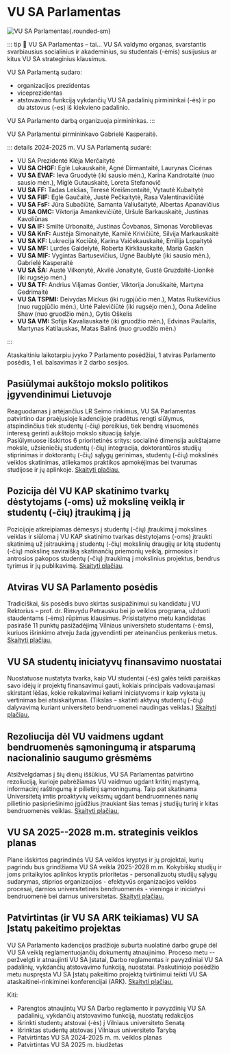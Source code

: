 # VU SA Parlamentas

![VU SA Parlamentas](/img/dariniai/Parlamentas.jpg){.rounded-sm}

::: tip 📖 VU SA Parlamentas – tai...
VU SA valdymo organas, svarstantis svarbiausius
socialinius ir akademinius, su studentais (-ėmis) susijusius ar kitus VU
SA strateginius klausimus.

VU SA Parlamentą sudaro:

- organizacijos prezidentas
- viceprezidentas
- atstovavimo funkciją vykdančių VU SA
padalinių pirmininkai (-ės) ir po du atstovus (-es) iš kiekvieno
padalinio.

VU SA Parlamento darbą organizuoja pirmininkas.
:::

VU SA Parlamentui pirmininkavo Gabrielė Kasperaitė.

::: details 2024-2025 m. VU SA Parlamentą sudarė:

- VU SA Prezidentė Klėja Merčaitytė
- **VU SA CHGF:** Eglė Lukauskaitė, Agnė Dirmantaitė, Laurynas Cicėnas
- **VU SA EVAF:** Ieva Gruodytė (iki sausio mėn.), Karina Kandrotaitė (nuo sausio mėn.), Miglė Gutauskaitė, Loreta Stefanovič
- **VU SA FF:** Tadas Lekšas, Teresė Kreišmontaitė, Vytautė Kubaitytė
- **VU SA FilF:** Eglė Gaučaitė, Justė Pečkaitytė, Rasa Valentinavičiūtė
- **VU SA FsF:** Jūra Subačiūtė, Samanta Valiušaitytė, Albertas Apanavičius
- **VU SA GMC:** Viktorija Amankevičiūtė, Uršulė Barkauskaitė, Justinas Kavoliūnas
- **VU SA IF:** Smiltė Urbonaitė, Justinas Čovbanas, Simonas Voroblievas
- **VU SA KnF:** Austėja Simonaitytė, Kamilė Krivičiūtė, Silvija Markauskaitė
- **VU SA KF:** Lukrecija Kociūtė, Karina Vaičekauskaitė, Emilija Lopaitytė
- **VU SA MF:** Lurdes Gaidelytė, Roberta Kirkliauskaitė, Maria Gaskin
- **VU SA MIF:** Vygintas Bartusevičius, Ugnė Baublytė (iki sausio mėn.), Gabrielė Kasperaitė
- **VU SA ŠA:** Austė Vilkonytė, Akvilė Jonaitytė, Gustė Gruzdaitė-Lionikė (iki rugsėjo mėn.)
- **VU SA TF:** Andrius Viljamas Gontier, Viktorija Jonuškaitė, Martyna Gedrimaitė
- **VU SA TSPMI:** Deivydas Mickus (iki rugpjūčio mėn.), Matas Ruškevičius (nuo rugpjūčio mėn.), Urtė Palevičiūtė (iki rugsėjo mėn.), Oona Adeline Shaw (nuo gruodžio mėn.), Gytis Oškelis
- **VU SA VM:** Sofija Kavaliauskaitė (iki gruodžio mėn.), Edvinas Paulaitis, Martynas Katilauskas, Matas Balinš (nuo gruodžio mėn.)

:::

Ataskaitiniu laikotarpiu įvyko 7 Parlamento posėdžiai, 1 atviras
Parlamento posėdis, 1 el. balsavimas ir 2 darbo sesijos.

## Pasiūlymai aukštojo mokslo politikos įgyvendinimui Lietuvoje

Reaguodamas į artėjančius LR Seimo rinkimus, VU SA Parlamentas
patvirtino dar praėjusioje kadencijoje pradėtus rengti siūlymus,
atspindinčius tiek studentų (-čių) poreikius, tiek bendrą visuomenės
interesą gerinti aukštojo mokslo situaciją šalyje.\
Pasiūlymuose išskirtos 6 prioritetinės sritys: socialinė dimensija
aukštajame moksle, užsieniečių studentų (-čių) integracija,
doktorantūros studijų stiprinimas ir doktorantų (-čių) sąlygų gerinimas,
studentų (-čių) mokslinės veiklos skatinimas, atliekamos praktikos
apmokėjimas bei tvarumas studijose ir jų aplinkoje. [Skaityti
plačiau.](https://vustudentuatstovybe.sharepoint.com/sites/vieningai/Bendrai%20naudojami%20dokumentai/Forms/AllItems.aspx?id=%2Fsites%2Fvieningai%2FBendrai%20naudojami%20dokumentai%2FArchyvas%2F1%2E%20Visiems%20%28LT%20%26%20EN%29%20%E2%86%92%20For%20All%20%28LT%20%26%20EN%29%2F04%2E%20Nutarimai%20%E2%86%92%20Resolution%2FVU%20SA%20Parlamentas%20%E2%86%92%20VU%20SR%20Parliament%2FLT%2F2024%2D2025%2F2024%2D06%2D05%2F2024%2D06%2D05%20PPN%2D24%2D5%2D1%20Parlamento%20nutarimas%20d%C4%97l%20Vilniaus%20universiteto%20Student%C5%B3%20atstovyb%C4%97s%20pasi%C5%ABlym%C5%B3%20auk%C5%A1tojo%20mokslo%20politikos%20%C4%AFgyvendinimui%20Lietuvoje%20tvirtinimo%2Epdf&parent=%2Fsites%2Fvieningai%2FBendrai%20naudojami%20dokumentai%2FArchyvas%2F1%2E%20Visiems%20%28LT%20%26%20EN%29%20%E2%86%92%20For%20All%20%28LT%20%26%20EN%29%2F04%2E%20Nutarimai%20%E2%86%92%20Resolution%2FVU%20SA%20Parlamentas%20%E2%86%92%20VU%20SR%20Parliament%2FLT%2F2024%2D2025%2F2024%2D06%2D05&p=true&ga=1)

## Pozicija dėl VU KAP skatinimo tvarkų dėstytojams (-oms) už mokslinę veiklą ir studentų (-čių) įtraukimą į ją

Pozicijoje atkreipiamas dėmesys į studentų (-čių) įtraukimą į mokslines
veiklas ir siūloma į VU KAP skatinimo tvarkas dėstytojams (-oms)
įtraukti skatinimą už įsitraukimą į studentų (-čių) mokslinių draugijų
ar kitą studentų (-čių) mokslinę saviraišką skatinančių priemonių
veiklą, pirmosios ir antrosios pakopos studentų (-čių) įtraukimą į
mokslinius projektus, bendrus tyrimus ir jų publikavimą. [Skaityti
plačiau](https://vustudentuatstovybe.sharepoint.com/sites/vieningai/Bendrai%20naudojami%20dokumentai/Forms/AllItems.aspx?id=%2Fsites%2Fvieningai%2FBendrai%20naudojami%20dokumentai%2FArchyvas%2F1%2E%20Visiems%20%28LT%20%26%20EN%29%20%E2%86%92%20For%20All%20%28LT%20%26%20EN%29%2F04%2E%20Nutarimai%20%E2%86%92%20Resolution%2FVU%20SA%20Parlamentas%20%E2%86%92%20VU%20SR%20Parliament%2FLT%2F2024%2D2025%2F2024%2D10%2D23%2F2024%2D10%2D23%20PPN%2D24%2D7%2D1%20Parlamento%20nutarimas%20d%C4%97l%20pozicijos%20d%C4%97l%20VU%20SA%20pasi%C5%ABlym%C5%B3%20VU%20KAP%20skatinimo%20tvark%C5%B3%20d%C4%97stytojams%20%28%2Doms%29%20u%C5%BE%20mokslin%C4%99%20veikl%C4%85%20ir%20student%C5%B3%20%28%2D%C4%8Di%C5%B3%29%2Epdf&parent=%2Fsites%2Fvieningai%2FBendrai%20naudojami%20dokumentai%2FArchyvas%2F1%2E%20Visiems%20%28LT%20%26%20EN%29%20%E2%86%92%20For%20All%20%28LT%20%26%20EN%29%2F04%2E%20Nutarimai%20%E2%86%92%20Resolution%2FVU%20SA%20Parlamentas%20%E2%86%92%20VU%20SR%20Parliament%2FLT%2F2024%2D2025%2F2024%2D10%2D23&p=true&ga=1).

## Atviras VU SA Parlamento posėdis

Tradiciškai, šis posėdis buvo skirtas susipažinimui su kandidatu į VU
Rektorius – prof. dr. Rimvydu Petrausku bei jo veiklos programa,
užduoti staudentams (-ėms) rūpimus klausimus. Prisistatymo metu
kandidatas pasirašė 11 punktų pasižadėjimą Vilniaus universiteto
studentams (-ėms), kuriuos išrinkimo atveju žada įgyvendinti per
ateinančius penkerius metus. [Skaityti
plačiau.](https://www.vusa.lt/lt/naujiena/kandidato-i-vu-rektorius-pristatymas?fbclid=IwY2xjawKQXddleHRuA2FlbQIxMABicmlkETFta2tkdmVaYjJtSkFYNFBGAR6iEQCpIS4vl_Q3W-aDVrbV_NWbE7w7G9_Bf_lulTamH1ybN-1zDzOc6ck9YA_aem_0Tisw7hR9AR2igzVOigNJQ)

## VU SA studentų iniciatyvų finansavimo nuostatai

Nuostatuose nustatyta tvarka, kaip VU studentai (-ės) galės teikti
paraiškas savo idėjų ir projektų finansavimui gauti, kokiais principais
vadovaujamasi skirstant lėšas, kokie reikalavimai keliami iniciatyvoms
ir kaip vyksta jų vertinimas bei atsiskaitymas. (Tikslas – skatinti
aktyvų studentų (-čių) dalyvavimą kuriant universiteto bendruomenei
naudingas veiklas.) [Skaityti
plačiau.](https://vustudentuatstovybe.sharepoint.com/sites/vieningai/Bendrai%20naudojami%20dokumentai/Forms/AllItems.aspx?id=%2Fsites%2Fvieningai%2FBendrai%20naudojami%20dokumentai%2FArchyvas%2F1%2E%20Visiems%20%28LT%20%26%20EN%29%20%E2%86%92%20For%20All%20%28LT%20%26%20EN%29%2F04%2E%20Nutarimai%20%E2%86%92%20Resolution%2FVU%20SA%20Parlamentas%20%E2%86%92%20VU%20SR%20Parliament%2FLT%2F2024%2D2025%2F2024%2D12%2D18%2F2024%2D12%2D18%20PPN%2D24%2D9%2D1%2C%20Parlamento%20nutarimas%20d%C4%97l%20Vilniaus%20universiteto%20Student%C5%B3%20atstovyb%C4%97s%20student%C5%B3%20iniciatyv%C5%B3%20finansavimo%20nuostat%C5%B3%20tvirtinimo%2Epdf&parent=%2Fsites%2Fvieningai%2FBendrai%20naudojami%20dokumentai%2FArchyvas%2F1%2E%20Visiems%20%28LT%20%26%20EN%29%20%E2%86%92%20For%20All%20%28LT%20%26%20EN%29%2F04%2E%20Nutarimai%20%E2%86%92%20Resolution%2FVU%20SA%20Parlamentas%20%E2%86%92%20VU%20SR%20Parliament%2FLT%2F2024%2D2025%2F2024%2D12%2D18&p=true&ga=1)

## Rezoliucija dėl VU vaidmens ugdant bendruomenės sąmoningumą ir atsparumą nacionalinio saugumo grėsmėms

Atsižvelgdamas į šių dienų iššūkius, VU SA Parlamentas patvirtino
rezoliuciją, kurioje pabrėžiamas VU vaidmuo ugdant kritinį mąstymą,
informacinį raštingumą ir pilietinį sąmoningumą. Taip pat skatinama
Universitetą imtis proaktyvių veiksmų ugdant bendruomnenės narių
pilietinio pasipriešinimo įgūdžius įtraukiant šias temas į studijų
turinį ir kitas bendruomenės veiklas. [Skaityti
plačiau.](https://vustudentuatstovybe.sharepoint.com/sites/vieningai/Bendrai%20naudojami%20dokumentai/Forms/AllItems.aspx?id=%2Fsites%2Fvieningai%2FBendrai%20naudojami%20dokumentai%2FArchyvas%2F1%2E%20Visiems%20%28LT%20%26%20EN%29%20%E2%86%92%20For%20All%20%28LT%20%26%20EN%29%2F04%2E%20Nutarimai%20%E2%86%92%20Resolution%2FVU%20SA%20Parlamentas%20%E2%86%92%20VU%20SR%20Parliament%2FLT%2F2024%2D2025%2F2025%2D04%2D09%2F2025%2D04%2D09%20PPN%2D25%2D2%2D1%2C%20Parlamento%20nutarimas%20d%C4%97l%20rezoliucijos%20d%C4%97l%20Vilniaus%20universiteto%20vaidmens%20ugdant%20bendruomen%C4%97s%20s%C4%85moningum%C4%85%20ir%20atsparum%C4%85%20nacionalinio%20saugumo%20gr%C4%97sm%C4%97ms%20tvirtinimo%2Epdf&parent=%2Fsites%2Fvieningai%2FBendrai%20naudojami%20dokumentai%2FArchyvas%2F1%2E%20Visiems%20%28LT%20%26%20EN%29%20%E2%86%92%20For%20All%20%28LT%20%26%20EN%29%2F04%2E%20Nutarimai%20%E2%86%92%20Resolution%2FVU%20SA%20Parlamentas%20%E2%86%92%20VU%20SR%20Parliament%2FLT%2F2024%2D2025%2F2025%2D04%2D09&p=true&ga=1)

## VU SA 2025--2028 m.m. strateginis veiklos planas

Plane išskirtos pagrindinės VU SA veiklos kryptys ir jų projektai, kurių
pagrindu bus grindžiama VU SA veikla 2025-2028 m.m. Kokybiškų studijų ir
joms pritaikytos aplinkos kryptis prioritetas - personalizuotų studijų
sąlygų sudarymas, stiprios organizacijos - efektyvūs organizacijos
veiklos procesai, darnios universitetinės bendruomenės - vieninga ir
iniciatyvi bendruomenė bei darnus universitetas. [Skaityti
plačiau.](https://vustudentuatstovybe.sharepoint.com/sites/vieningai/Bendrai%20naudojami%20dokumentai/Forms/AllItems.aspx?id=%2Fsites%2Fvieningai%2FBendrai%20naudojami%20dokumentai%2FArchyvas%2F1%2E%20Visiems%20%28LT%20%26%20EN%29%20%E2%86%92%20For%20All%20%28LT%20%26%20EN%29%2F04%2E%20Nutarimai%20%E2%86%92%20Resolution%2FVU%20SA%20Parlamentas%20%E2%86%92%20VU%20SR%20Parliament%2FLT%2F2024%2D2025%2F2025%2D04%2D16%2F2025%2D04%2D16%20PPN%2D25%2D3%2D1%2C%20Nutarimas%20d%C4%97l%20Vilniaus%20universiteto%20Student%C5%B3%20atstovyb%C4%97s%20veiklos%20plano%202025%2D2028%20metams%20tvirtinimo%2Epdf&parent=%2Fsites%2Fvieningai%2FBendrai%20naudojami%20dokumentai%2FArchyvas%2F1%2E%20Visiems%20%28LT%20%26%20EN%29%20%E2%86%92%20For%20All%20%28LT%20%26%20EN%29%2F04%2E%20Nutarimai%20%E2%86%92%20Resolution%2FVU%20SA%20Parlamentas%20%E2%86%92%20VU%20SR%20Parliament%2FLT%2F2024%2D2025%2F2025%2D04%2D16&p=true&ga=1)

## Patvirtintas (ir VU SA ARK teikiamas) VU SA Įstatų pakeitimo projektas

VU SA Parlamento kadencijos pradžioje suburta nuolatinė darbo grupė dėl
VU SA veiklą reglamentuojančių dokumentų atnaujinimo. Proceso metu --
peržvelgti ir atnaujinti VU SA Įstatai, Darbo reglamentas ir pavyzdiniai
VU SA padalinių, vykdančių atstovavimo funkciją, nuostatai. Paskutiniojo
posėdžio metu nuspręsta VU SA Įstatų pakeitimo projektą tvirtinimui
teikti VU SA ataskaitinei-rinkiminei konferencijai (ARK). [Skaityti
plačiau.](https://vustudentuatstovybe.sharepoint.com/sites/vieningai/Bendrai%20naudojami%20dokumentai/Forms/AllItems.aspx?id=%2Fsites%2Fvieningai%2FBendrai%20naudojami%20dokumentai%2FArchyvas%2F1%2E%20Visiems%20%28LT%20%26%20EN%29%20%E2%86%92%20For%20All%20%28LT%20%26%20EN%29%2F04%2E%20Nutarimai%20%E2%86%92%20Resolution%2FVU%20SA%20Parlamentas%20%E2%86%92%20VU%20SR%20Parliament%2FLT%2F2024%2D2025%2F2025%2D04%2D16%2F2025%2D04%2D16%20PPN%2D25%2D3%2D2%2C%20Nutarimas%20d%C4%97l%20Vilniaus%20universiteto%20Student%C5%B3%20atstovyb%C4%97s%20%C4%AFstat%C5%B3%20projekto%20teikimo%20Vilniaus%20universiteto%20Student%C5%B3%20atstovyb%C4%97s%20ataskaitinei%2Drinkiminei%20konferencijai%2Epdf&parent=%2Fsites%2Fvieningai%2FBendrai%20naudojami%20dokumentai%2FArchyvas%2F1%2E%20Visiems%20%28LT%20%26%20EN%29%20%E2%86%92%20For%20All%20%28LT%20%26%20EN%29%2F04%2E%20Nutarimai%20%E2%86%92%20Resolution%2FVU%20SA%20Parlamentas%20%E2%86%92%20VU%20SR%20Parliament%2FLT%2F2024%2D2025%2F2025%2D04%2D16&p=true&ga=1)

Kiti:

- Parengtos atnaujintų VU SA Darbo reglamento ir pavyzdinių VU SA
  padalinių, vykdančių atstovavimo funkciją, nuostatų redakcijos
- Išrinkti studentų atstovai (-ės) į Vilniaus universiteto Senatą
- Išrinktas studentų atstovas į Vilniaus universiteto Tarybą
- Patvirtintas VU SA 2024-2025 m. m. veiklos planas
- Patvirtintas VU SA 2025 m. biudžetas
